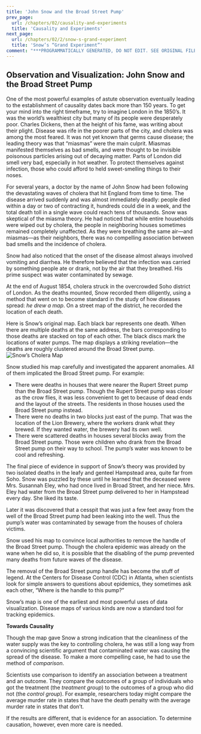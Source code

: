 ```yaml
---
title: 'John Snow and the Broad Street Pump'
prev_page:
  url: /chapters/02/causality-and-experiments
  title: 'Causality and Experiments'
next_page:
  url: /chapters/02/2/snow-s-grand-experiment
  title: 'Snow’s “Grand Experiment”'
comment: "***PROGRAMMATICALLY GENERATED, DO NOT EDIT. SEE ORIGINAL FILES IN /content***"
---
```

Observation and Visualization: John Snow and the Broad Street Pump
------------------------------------------------------------------

One of the most powerful examples of astute observation eventually leading to the
establishment of causality dates back more than 150 years. To get your mind into
the right timeframe, try to imagine London in the 1850’s. It was the world’s
wealthiest city but many of its people were desperately poor. Charles Dickens,
then at the height of his fame, was writing about their plight. Disease was rife
in the poorer parts of the city, and cholera was among the most feared. It was
not yet known that germs cause disease; the leading theory was that “miasmas”
were the main culprit. Miasmas manifested themselves as bad smells, and were
thought to be invisible poisonous particles arising out of decaying matter.
Parts of London did smell very bad, especially in hot weather. To protect
themselves against infection, those who could afford to held sweet-smelling
things to their noses.

For several years, a doctor by the name of John Snow had been following the
devastating waves of cholera that hit England from time to time. The disease
arrived suddenly and was almost immediately deadly: people died within a day or
two of contracting it, hundreds could die in a week, and the total death toll in
a single wave could reach tens of thousands. Snow was skeptical of the miasma
theory. He had noticed that while entire households were wiped out by cholera,
the people in neighboring houses sometimes remained completely unaffected. As
they were breathing the same air—and miasmas—as their neighbors, there was no
compelling association between bad smells and the incidence of cholera.

Snow had also noticed that the onset of the disease almost always involved
vomiting and diarrhea. He therefore believed that the infection was carried by
something people ate or drank, not by the air that they breathed. His prime
suspect was water contaminated by sewage.

At the end of August 1854, cholera struck in the overcrowded Soho district of
London. As the deaths mounted, Snow recorded them diligently, using a method
that went on to become standard in the study of how diseases spread: *he drew a
map*. On a street map of the district, he recorded the location of each death.

Here is Snow’s original map. Each black bar represents one death. When there are multiple deaths at the same address, the bars corresponding to those deaths are stacked on top of each other. The black
discs mark the locations of water pumps. The map displays a striking
revelation—the deaths are roughly clustered around the Broad Street pump.
![Snow’s Cholera Map](../../../images/snow_map.jpg)

Snow studied his map carefully and investigated the apparent anomalies. All of
them implicated the Broad Street pump. For example:
- There were deaths in houses that were nearer the Rupert Street pump than the
  Broad Street pump. Though the Rupert Street pump was closer as the crow flies,
  it was less convenient to get to because of dead ends and the layout of the
  streets. The residents in those houses used the Broad Street pump instead.
- There were no deaths in two blocks just east of the pump. That was the
  location of the Lion Brewery, where the workers drank what they brewed. If
  they wanted water, the brewery had its own well.
- There were scattered deaths in houses several blocks away from the Broad
  Street pump. Those were children who drank from the Broad Street pump on their
  way to school. The pump’s water was known to be cool and refreshing.

The final piece of evidence in support of Snow’s theory was provided by two
isolated deaths in the leafy and genteel Hampstead area, quite far from Soho.
Snow was puzzled by these until he learned that the deceased were Mrs. Susannah
Eley, who had once lived in Broad Street, and her niece. Mrs. Eley had water
from the Broad Street pump delivered to her in Hampstead every day. She liked
its taste.

Later it was discovered that a cesspit that was just a few feet away from the
well of the Broad Street pump had been leaking into the well. Thus the pump’s
water was contaminated by sewage from the houses of cholera victims.

Snow used his map to convince local authorities to remove the handle of the
Broad Street pump. Though the cholera epidemic was already on the wane when he
did so, it is possible that the disabling of the pump prevented many deaths from
future waves of the disease.

The removal of the Broad Street pump handle has become the stuff of legend. At
the Centers for Disease Control (CDC) in Atlanta, when scientists look for
simple answers to questions about epidemics, they sometimes ask each other,
“Where is the handle to this pump?”

Snow’s map is one of the earliest and most powerful uses of data visualization.
Disease maps of various kinds are now a standard tool for tracking epidemics.

**Towards Causality**

Though the map gave Snow a strong indication that  the cleanliness of the water
supply was the key to controlling cholera, he was still a long way from a
convincing scientific argument that contaminated water was causing the spread of
the disease. To make a more compelling case, he had to use the method of
*comparison*.

Scientists use comparison to identify an association between a treatment and an
outcome. They compare the outcomes of a group of individuals who got the
treatment (the *treatment group*) to the outcomes of a group who did not (the
*control group*). For example, researchers today might compare the average
murder rate in states that have the death penalty with the average murder rate
in states that don’t.

If the results are different, that is evidence for an association. To determine
causation, however, even more care is needed.
